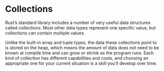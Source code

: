 # Collections
Rust’s standard library includes a number of very useful data structures called *collections*. Most other data types represent one specific value, but collections can contain multiple values. 

Unlike the built-in array and tuple types, the data these collections point to is stored on the heap, which means the amount of data does not need to be known at compile time and can grow or shrink as the program runs. Each kind of collection has different capabilities and costs, and choosing an appropriate one for your current situation is a skill you’ll develop over time.